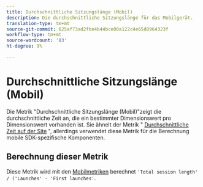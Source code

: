 ```yaml
---
title: Durchschnittliche Sitzungslänge (Mobil)
description: Die durchschnittliche Sitzungslänge für das Mobilgerät.
translation-type: tm+mt
source-git-commit: 625af73ad2fbe4b44bce00a122c4e65d8964323f
workflow-type: tm+mt
source-wordcount: '83'
ht-degree: 9%

---
```



# Durchschnittliche Sitzungslänge (Mobil)

Die Metrik &quot;Durchschnittliche Sitzungslänge (Mobil)&quot;zeigt die durchschnittliche Zeit an, die ein bestimmter Dimensionswert pro Dimensionswert vorhanden ist. Sie ähnelt der Metrik &quot; [Durchschnittliche Zeit auf der Site](average-time-on-site.md) &quot;, allerdings verwendet diese Metrik für die Berechnung mobile SDK-spezifische Komponenten.

## Berechnung dieser Metrik

Diese Metrik wird mit den [Mobilmetriken](https://docs.adobe.com/content/help/en/mobile-services/using/get-started-ug/mobile-metrics/metrics-reference.html) berechnet `'Total session length' / ('Launches' - 'First launches'`.
